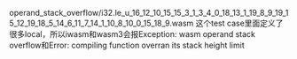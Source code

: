 operand_stack_overflow/i32.le_u_16_12_10_15_15_3_1_3_4_0_18_13_1_19_8_9_19_15_12_19_18_5_14_6_11_7_14_1_10_8_10_0_15_18_9.wasm
这个test case里面定义了很多local，所以iwasm和wasm3会报Exception: wasm operand stack overflow和Error: compiling function overran its stack height limit


